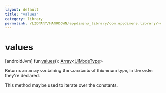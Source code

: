```yaml
---
layout: default
title: "values"
category: library
permalink: /LIBRARY/MARKDOWN/appdimens_library/com.appdimens.library/-ui-mode-type/values.html
---
```


# values

[androidJvm]
fun [values](values.md)(): [Array](https://kotlinlang.org/api/core/kotlin-stdlib/kotlin/-array/index.html)<[UiModeType](README.md)>

Returns an array containing the constants of this enum type, in the order they're declared.

This method may be used to iterate over the constants.